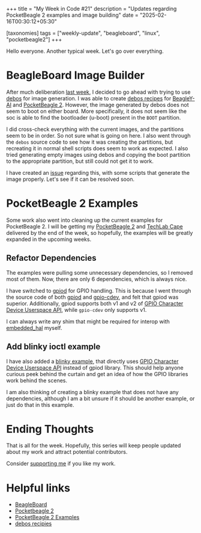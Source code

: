 +++
title = "My Week in Code #21"
description = "Updates regarding PocketBeagle 2 examples and image building"
date = "2025-02-16T00:30:12+05:30"

[taxonomies]
tags = ["weekly-update", "beagleboard", "linux", "pocketbeagle2"]
+++

Hello everyone. Another typical week. Let's go over everything.

# BeagleBoard Image Builder

After much deliberation [last week](@/blog/post52.md), I decided to go ahead with trying to use [debos](https://github.com/go-debos/debos) for image generation. I was able to create [debos recipes](https://openbeagle.org/ayush1325/debos-recipes) for [BeagleY-AI](https://www.beagleboard.org/boards/beagley-ai) and [PocketBeagle 2](https://www.beagleboard.org/boards/pocketbeagle-2). However, the image generated by debos does not seem to boot on either board. More specifically, it does not seem like the soc is able to find the bootloader (u-boot) present in the `BOOT` partition.

I did cross-check everything with the current images, and the partitions seem to be in order. So not sure what is going on here. I also went through the `debos` source code to see how it was creating the partitions, but recreating it in normal shell scripts does seem to work as expected. I also tried generating empty images using debos and copying the boot partition to the appropriate partition, but still could not get it to work.

I have created an [issue](https://github.com/go-debos/debos/issues/535) regarding this, with some scripts that generate the image properly. Let's see if it can be resolved soon.

# PocketBeagle 2 Examples

Some work also went into cleaning up the current examples for PocketBeagle 2. I will be getting my [PocketBeagle 2](https://www.beagleboard.org/boards/pocketbeagle-2) and [TechLab Cape](https://www.beagleboard.org/boards/techlab) delivered by the end of the week, so hopefully, the examples will be greatly expanded in the upcoming weeks.

## Refactor Dependencies

The examples were pulling some unnecessary dependencies, so I removed most of them. Now, there are only 6 dependencies, which is always nice.

I have switched to [gpiod](https://crates.io/crates/gpiod) for GPIO handling. This is because I went through the source code of both [gpiod](https://crates.io/crates/gpiod) and [gpio-cdev](https://crates.io/crates/gpio-cdev), and felt that gpiod was superior. Additionally, gpiod supports both v1 and v2 of [GPIO Character Device Userspace API](https://docs.kernel.org/userspace-api/gpio/chardev.html), while `gpio-cdev` only supports v1.

I can always write any shim that might be required for interop with [embedded_hal](https://crates.io/crates/embedded-hal) myself.

## Add blinky ioctl example

I have also added a [blinky example](https://openbeagle.org/beagleboard/vsx-examples/-/merge_requests/6), that directly uses [GPIO Character Device Userspace API](https://docs.kernel.org/userspace-api/gpio/chardev.html) instead of gpiod library. This should help anyone curious peek behind the curtain and get an idea of how the GPIO libraries work behind the scenes.

I am also thinking of creating a blinky example that does not have any dependencies, although I am a bit unsure if it should be another example, or just do that in this example.

# Ending Thoughts

That is all for the week. Hopefully, this series will keep people updated about my work and attract potential contributors.

Consider [supporting me](@/pages/about.md) if you like my work.

# Helpful links

- [BeagleBoard](https://www.beagleboard.org/)
- [Pocketbeagle 2](https://www.beagleboard.org/boards/pocketbeagle-2)
- [PocketBeagle 2 Examples](https://openbeagle.org/beagleboard/vsx-examples)
- [debos recipies](https://openbeagle.org/ayush1325/debos-recipes)
